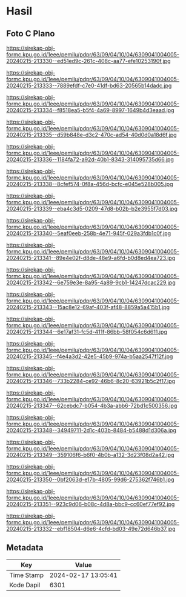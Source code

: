 # Hasil

## Foto C Plano

https://sirekap-obj-formc.kpu.go.id/1eee/pemilu/pdpr/63/09/04/10/04/6309041004005-20240215-213330--ed51ed9c-261c-408c-aa77-efe10253190f.jpg

https://sirekap-obj-formc.kpu.go.id/1eee/pemilu/pdpr/63/09/04/10/04/6309041004005-20240215-213333--7889efdf-c7e0-41df-bd63-20565b14dadc.jpg

https://sirekap-obj-formc.kpu.go.id/1eee/pemilu/pdpr/63/09/04/10/04/6309041004005-20240215-213334--f8518ea5-b5f4-4a69-8997-1649b4d3eaad.jpg

https://sirekap-obj-formc.kpu.go.id/1eee/pemilu/pdpr/63/09/04/10/04/6309041004005-20240215-213335--d59b848e-d3c2-470c-ad54-40d0d0a18d6f.jpg

https://sirekap-obj-formc.kpu.go.id/1eee/pemilu/pdpr/63/09/04/10/04/6309041004005-20240215-213336--1184fa72-a92d-40b1-8343-314095735d66.jpg

https://sirekap-obj-formc.kpu.go.id/1eee/pemilu/pdpr/63/09/04/10/04/6309041004005-20240215-213338--8cfef574-0f8a-456d-bcfc-e045e528b005.jpg

https://sirekap-obj-formc.kpu.go.id/1eee/pemilu/pdpr/63/09/04/10/04/6309041004005-20240215-213339--eba4c3d5-0209-47d8-b02b-b2e3955f7d03.jpg

https://sirekap-obj-formc.kpu.go.id/1eee/pemilu/pdpr/63/09/04/10/04/6309041004005-20240215-213340--5eaf0eeb-258b-4e71-945f-029a3fdb1c0f.jpg

https://sirekap-obj-formc.kpu.go.id/1eee/pemilu/pdpr/63/09/04/10/04/6309041004005-20240215-213341--89e4e02f-d8de-48e9-a6fd-b0d8ed4ea723.jpg

https://sirekap-obj-formc.kpu.go.id/1eee/pemilu/pdpr/63/09/04/10/04/6309041004005-20240215-213342--6e759e3e-8a95-4a89-9cb1-14247dcac229.jpg

https://sirekap-obj-formc.kpu.go.id/1eee/pemilu/pdpr/63/09/04/10/04/6309041004005-20240215-213343--15ac8e12-69af-403f-af48-8859a5a415b1.jpg

https://sirekap-obj-formc.kpu.go.id/1eee/pemilu/pdpr/63/09/04/10/04/6309041004005-20240215-213344--6e17af31-fc5d-411f-86bb-58f054c6d611.jpg

https://sirekap-obj-formc.kpu.go.id/1eee/pemilu/pdpr/63/09/04/10/04/6309041004005-20240215-213345--f4e4a3d2-42e5-45b9-974a-b5aa2547f12f.jpg

https://sirekap-obj-formc.kpu.go.id/1eee/pemilu/pdpr/63/09/04/10/04/6309041004005-20240215-213346--733b2284-ce92-46b6-8c20-63921b5c2f17.jpg

https://sirekap-obj-formc.kpu.go.id/1eee/pemilu/pdpr/63/09/04/10/04/6309041004005-20240215-213347--62cebdc7-b054-4b3a-abb6-72bd1c500356.jpg

https://sirekap-obj-formc.kpu.go.id/1eee/pemilu/pdpr/63/09/04/10/04/6309041004005-20240215-213348--34949711-2d1c-403b-8484-b5488d1d306a.jpg

https://sirekap-obj-formc.kpu.go.id/1eee/pemilu/pdpr/63/09/04/10/04/6309041004005-20240215-213349--359106f6-b6f0-4b0b-a132-3d23f08d2a42.jpg

https://sirekap-obj-formc.kpu.go.id/1eee/pemilu/pdpr/63/09/04/10/04/6309041004005-20240215-213350--0bf2063d-e17b-4805-99d6-275362f746b1.jpg

https://sirekap-obj-formc.kpu.go.id/1eee/pemilu/pdpr/63/09/04/10/04/6309041004005-20240215-213351--923c9d06-b08c-4d8a-bbc9-cc60ef77ef92.jpg

https://sirekap-obj-formc.kpu.go.id/1eee/pemilu/pdpr/63/09/04/10/04/6309041004005-20240215-213332--ebf18504-d6e6-4cfd-bd03-49e72d646b37.jpg


## Metadata

| Key        | Value               |
| ---------- | ------------------- |
| Time Stamp | 2024-02-17 13:05:41 |
| Kode Dapil | 6301                |



